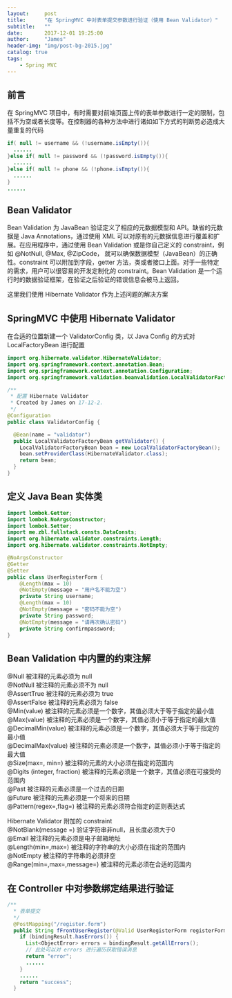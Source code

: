 ```yaml
---
layout:     post
title:      "在 SpringMVC 中对表单提交参数进行验证（使用 Bean Validator）"
subtitle:   ""
date:       2017-12-01 19:25:00
author:     "James"
header-img: "img/post-bg-2015.jpg"
catalog: true
tags:
    - Spring MVC
---
```

## 前言
在 SpringMVC 项目中，有时需要对前端页面上传的表单参数进行一定的限制，包括不为空或者长度等。在控制器的各种方法中进行诸如如下方式的判断势必造成大量重复的代码
```java
if( null != username && (!username.isEmpty()){
  ......
}else if( null != password && (!password.isEmpty()){
  ......
}else if( null != phone && (!phone.isEmpty()){
  ......
}
......
```

## Bean Validator

Bean Validation 为 JavaBean 验证定义了相应的元数据模型和 API。缺省的元数据是 Java Annotations，通过使用 XML 可以对原有的元数据信息进行覆盖和扩展。在应用程序中，通过使用 Bean Validation 或是你自己定义的 constraint，例如 @NotNull, @Max, @ZipCode， 就可以确保数据模型（JavaBean）的正确性。constraint 可以附加到字段，getter 方法，类或者接口上面。对于一些特定的需求，用户可以很容易的开发定制化的 constraint。Bean Validation 是一个运行时的数据验证框架，在验证之后验证的错误信息会被马上返回。

这里我们使用 Hibernate Validator 作为上述问题的解决方案

## SpringMVC 中使用 Hibernate Validator

在合适的位置新建一个 ValidatorConfig 类，以 Java Config 的方式对 LocalFactoryBean 进行配置

```java
import org.hibernate.validator.HibernateValidator;
import org.springframework.context.annotation.Bean;
import org.springframework.context.annotation.Configuration;
import org.springframework.validation.beanvalidation.LocalValidatorFactoryBean;

/**
 * 配置 Hibernate Validator
 * Created by James on 17-12-2.
 */
@Configuration
public class ValidatorConfig {

  @Bean(name = "validator")
  public LocalValidatorFactoryBean getValidator() {
    LocalValidatorFactoryBean bean = new LocalValidatorFactoryBean();
    bean.setProviderClass(HibernateValidator.class);
    return bean;
  }
}
```

## 定义 Java Bean 实体类
```java
import lombok.Getter;
import lombok.NoArgsConstructor;
import lombok.Setter;
import me.zbl.fullstack.consts.DataConsts;
import org.hibernate.validator.constraints.Length;
import org.hibernate.validator.constraints.NotEmpty;

@NoArgsConstructor
@Getter
@Setter
public class UserRegisterForm {
    @Length(max = 10)
    @NotEmpty(message = "用户名不能为空")
    private String username;
    @Length(max = 10)
    @NotEmpty(message = "密码不能为空")
    private String password;
    @NotEmpty(message = "请再次确认密码")
    private String confirmpassword;
}
```

## Bean Validation 中内置的约束注解    

@Null   被注释的元素必须为 null    
@NotNull    被注释的元素必须不为 null    
@AssertTrue     被注释的元素必须为 true    
@AssertFalse    被注释的元素必须为 false    
@Min(value)     被注释的元素必须是一个数字，其值必须大于等于指定的最小值    
@Max(value)     被注释的元素必须是一个数字，其值必须小于等于指定的最大值    
@DecimalMin(value)  被注释的元素必须是一个数字，其值必须大于等于指定的最小值    
@DecimalMax(value)  被注释的元素必须是一个数字，其值必须小于等于指定的最大值    
@Size(max=, min=)   被注释的元素的大小必须在指定的范围内    
@Digits (integer, fraction)     被注释的元素必须是一个数字，其值必须在可接受的范围内    
@Past   被注释的元素必须是一个过去的日期    
@Future     被注释的元素必须是一个将来的日期    
@Pattern(regex=,flag=)  被注释的元素必须符合指定的正则表达式    

Hibernate Validator 附加的 constraint    
@NotBlank(message =)   验证字符串非null，且长度必须大于0    
@Email  被注释的元素必须是电子邮箱地址    
@Length(min=,max=)  被注释的字符串的大小必须在指定的范围内    
@NotEmpty   被注释的字符串的必须非空    
@Range(min=,max=,message=)  被注释的元素必须在合适的范围内

## 在 Controller 中对参数绑定结果进行验证

```java
/**
  * 表单提交
  */
  @PostMapping("/register.form")
  public String fFrontUserRegister(@Valid UserRegisterForm registerForm, BindingResult bindingResult) {
    if (bindingResult.hasErrors()) {
      List<ObjectError> errors = bindingResult.getAllErrors();
      // 此处可以对 errors 进行遍历获取错误消息
      return "error";
      ......
    }
    ......
    return "success";
  }
```
